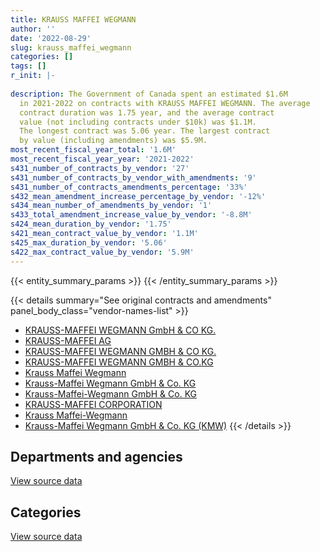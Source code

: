 ```yaml
---
title: KRAUSS MAFFEI WEGMANN
author: ''
date: '2022-08-29'
slug: krauss_maffei_wegmann
categories: []
tags: []
r_init: |-
  
description: The Government of Canada spent an estimated $1.6M
  in 2021-2022 on contracts with KRAUSS MAFFEI WEGMANN. The average
  contract duration was 1.75 year, and the average contract
  value (not including contracts under $10k) was $1.1M.
  The longest contract was 5.06 year. The largest contract
  by value (including amendments) was $5.9M.
most_recent_fiscal_year_total: '1.6M'
most_recent_fiscal_year_year: '2021-2022'
s431_number_of_contracts_by_vendor: '27'
s431_number_of_contracts_by_vendor_with_amendments: '9'
s431_number_of_contracts_amendments_percentage: '33%'
s432_mean_amendment_increase_percentage_by_vendor: '-12%'
s434_mean_number_of_amendments_by_vendor: '1'
s433_total_amendment_increase_value_by_vendor: '-8.8M'
s424_mean_duration_by_vendor: '1.75'
s421_mean_contract_value_by_vendor: '1.1M'
s425_max_duration_by_vendor: '5.06'
s422_max_contract_value_by_vendor: '5.9M'
---
```


<script src="/rmarkdown-libs/htmlwidgets/htmlwidgets.js"></script>
<link href="/rmarkdown-libs/datatables-css/datatables-crosstalk.css" rel="stylesheet" />
<script src="/rmarkdown-libs/datatables-binding/datatables.js"></script>
<script src="/rmarkdown-libs/jquery/jquery-3.6.0.min.js"></script>
<link href="/rmarkdown-libs/dt-core-bootstrap/css/dataTables.bootstrap.min.css" rel="stylesheet" />
<link href="/rmarkdown-libs/dt-core-bootstrap/css/dataTables.bootstrap.extra.css" rel="stylesheet" />
<script src="/rmarkdown-libs/dt-core-bootstrap/js/jquery.dataTables.min.js"></script>
<script src="/rmarkdown-libs/dt-core-bootstrap/js/dataTables.bootstrap.min.js"></script>
<link href="/rmarkdown-libs/crosstalk/css/crosstalk.min.css" rel="stylesheet" />
<script src="/rmarkdown-libs/crosstalk/js/crosstalk.min.js"></script>
<script src="/rmarkdown-libs/htmlwidgets/htmlwidgets.js"></script>
<link href="/rmarkdown-libs/datatables-css/datatables-crosstalk.css" rel="stylesheet" />
<script src="/rmarkdown-libs/datatables-binding/datatables.js"></script>
<script src="/rmarkdown-libs/jquery/jquery-3.6.0.min.js"></script>
<link href="/rmarkdown-libs/dt-core-bootstrap/css/dataTables.bootstrap.min.css" rel="stylesheet" />
<link href="/rmarkdown-libs/dt-core-bootstrap/css/dataTables.bootstrap.extra.css" rel="stylesheet" />
<script src="/rmarkdown-libs/dt-core-bootstrap/js/jquery.dataTables.min.js"></script>
<script src="/rmarkdown-libs/dt-core-bootstrap/js/dataTables.bootstrap.min.js"></script>
<link href="/rmarkdown-libs/crosstalk/css/crosstalk.min.css" rel="stylesheet" />
<script src="/rmarkdown-libs/crosstalk/js/crosstalk.min.js"></script>

{{< entity_summary_params >}}
{{< /entity_summary_params >}}

{{< details summary="See original contracts and amendments" panel_body_class="vendor-names-list" >}}
- [KRAUSS-MAFFEI WEGMANN GmbH & CO KG.](https://search.open.canada.ca/en/ct/?sort=contract_value_f%20desc&page=1&search_text=%22KRAUSS-MAFFEI%20WEGMANN%20GmbH%20%26%20CO%20KG.%22)
- [KRAUSS-MAFFEI AG](https://search.open.canada.ca/en/ct/?sort=contract_value_f%20desc&page=1&search_text=%22KRAUSS-MAFFEI%20AG%22)
- [KRAUSS-MAFFEI WEGMANN GMBH & CO KG.](https://search.open.canada.ca/en/ct/?sort=contract_value_f%20desc&page=1&search_text=%22KRAUSS-MAFFEI%20WEGMANN%20GMBH%20%26%20CO%20KG.%22)
- [KRAUSS-MAFFEI WEGMANN GMBH & CO.KG](https://search.open.canada.ca/en/ct/?sort=contract_value_f%20desc&page=1&search_text=%22KRAUSS-MAFFEI%20WEGMANN%20GMBH%20%26%20CO.KG%22)
- [Krauss Maffei Wegmann](https://search.open.canada.ca/en/ct/?sort=contract_value_f%20desc&page=1&search_text=%22Krauss%20Maffei%20Wegmann%22)
- [Krauss-Maffei Wegmann GmbH & Co. KG](https://search.open.canada.ca/en/ct/?sort=contract_value_f%20desc&page=1&search_text=%22Krauss-Maffei%20Wegmann%20GmbH%20%26%20Co.%20KG%22)
- [Krauss-Maffei-Wegmann GmbH & Co. KG](https://search.open.canada.ca/en/ct/?sort=contract_value_f%20desc&page=1&search_text=%22Krauss-Maffei-Wegmann%20GmbH%20%26%20Co.%20KG%22)
- [KRAUSS-MAFFEI CORPORATION](https://search.open.canada.ca/en/ct/?sort=contract_value_f%20desc&page=1&search_text=%22KRAUSS-MAFFEI%20CORPORATION%22)
- [Krauss Maffei-Wegmann](https://search.open.canada.ca/en/ct/?sort=contract_value_f%20desc&page=1&search_text=%22Krauss%20Maffei-Wegmann%22)
- [Krauss-Maffei Wegmann GmbH & Co. KG (KMW)](https://search.open.canada.ca/en/ct/?sort=contract_value_f%20desc&page=1&search_text=%22Krauss-Maffei%20Wegmann%20GmbH%20%26%20Co.%20KG%20%28KMW%29%22)
{{< /details >}}

## Departments and agencies

<div id="htmlwidget-1" style="width:100%;height:auto;" class="datatables html-widget"></div>
<script type="application/json" data-for="htmlwidget-1">{"x":{"style":"bootstrap","filter":"none","vertical":false,"data":[["<a href=\"/departments/dnd-mdn/\">National Defence<\/a>"],[4958703.94],[5676460.05],[4121957.24],[1579389.79]],"container":"<table class=\"table table-striped table-hover row-border order-column display\">\n  <thead>\n    <tr>\n      <th>Department<\/th>\n      <th>2018-2019<\/th>\n      <th>2019-2020<\/th>\n      <th>2020-2021<\/th>\n      <th>2021-2022<\/th>\n    <\/tr>\n  <\/thead>\n<\/table>","options":{"order":[[4,"desc"]],"pageLength":10,"autoWidth":true,"columnDefs":[{"targets":1,"render":"function(data, type, row, meta) {\n    return type !== 'display' ? data : DTWidget.formatCurrency(data, \"$\", 2, 3, \",\", \".\", true, null);\n  }"},{"targets":2,"render":"function(data, type, row, meta) {\n    return type !== 'display' ? data : DTWidget.formatCurrency(data, \"$\", 2, 3, \",\", \".\", true, null);\n  }"},{"targets":3,"render":"function(data, type, row, meta) {\n    return type !== 'display' ? data : DTWidget.formatCurrency(data, \"$\", 2, 3, \",\", \".\", true, null);\n  }"},{"targets":4,"render":"function(data, type, row, meta) {\n    return type !== 'display' ? data : DTWidget.formatCurrency(data, \"$\", 2, 3, \",\", \".\", true, null);\n  }"},{"width":"16%","targets":[1,2,3,4]},{"className":"dt-right","targets":[1,2,3,4]}],"orderClasses":false}},"evals":["options.columnDefs.0.render","options.columnDefs.1.render","options.columnDefs.2.render","options.columnDefs.3.render"],"jsHooks":[]}</script>
<p class="text-right">
<a href="https://github.com/GoC-Spending/contracts-data/tree/main/data/out/vendors/krauss_maffei_wegmann/summary_by_fiscal_year_by_department.csv" class="source-data-link btn btn-link">View source data</a>
</p>

## Categories

<div id="htmlwidget-2" style="width:100%;height:auto;" class="datatables html-widget"></div>
<script type="application/json" data-for="htmlwidget-2">{"x":{"style":"bootstrap","filter":"none","vertical":false,"data":[["<a href=\"/categories/defence/\">Defence<\/a>"],[4958703.94],[5676460.05],[4121957.24],[1579389.79]],"container":"<table class=\"table table-striped table-hover row-border order-column display\">\n  <thead>\n    <tr>\n      <th>Category<\/th>\n      <th>2018-2019<\/th>\n      <th>2019-2020<\/th>\n      <th>2020-2021<\/th>\n      <th>2021-2022<\/th>\n    <\/tr>\n  <\/thead>\n<\/table>","options":{"order":[[4,"desc"]],"dom":"t","pageLength":30,"autoWidth":true,"columnDefs":[{"targets":1,"render":"function(data, type, row, meta) {\n    return type !== 'display' ? data : DTWidget.formatCurrency(data, \"$\", 2, 3, \",\", \".\", true, null);\n  }"},{"targets":2,"render":"function(data, type, row, meta) {\n    return type !== 'display' ? data : DTWidget.formatCurrency(data, \"$\", 2, 3, \",\", \".\", true, null);\n  }"},{"targets":3,"render":"function(data, type, row, meta) {\n    return type !== 'display' ? data : DTWidget.formatCurrency(data, \"$\", 2, 3, \",\", \".\", true, null);\n  }"},{"targets":4,"render":"function(data, type, row, meta) {\n    return type !== 'display' ? data : DTWidget.formatCurrency(data, \"$\", 2, 3, \",\", \".\", true, null);\n  }"},{"width":"16%","targets":[1,2,3,4]},{"className":"dt-right","targets":[1,2,3,4]}],"orderClasses":false,"lengthMenu":[10,25,30,50,100]}},"evals":["options.columnDefs.0.render","options.columnDefs.1.render","options.columnDefs.2.render","options.columnDefs.3.render"],"jsHooks":[]}</script>
<p class="text-right">
<a href="https://github.com/GoC-Spending/contracts-data/tree/main/data/out/vendors/krauss_maffei_wegmann/summary_by_fiscal_year_by_category.csv" class="source-data-link btn btn-link">View source data</a>
</p>
